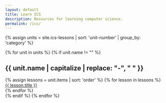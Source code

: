 ```yaml
---
layout: default
title: Learn ICS
description: Resources for learning computer science.
permalink: /ics/
---
```


{% assign units = site.ics-lessons | sort: 'unit-number' | group_by: 'category' %}

<div class="page-listing-container">
	{% for unit in units %}
		{% if unit.name != "" %}
			<div class="page-listing">
				<h2>{{ unit.name | capitalize | replace: "-", " " }}</h2>
				{% assign lessons = unit.items | sort: 'order' %}
				{% for lesson in lessons %}
					<a href="{{ lesson.url }}">{{ lesson.title }}</a><br>
				{% endfor %}
			</div>
		{% endif %}
	{% endfor %}
</div>
